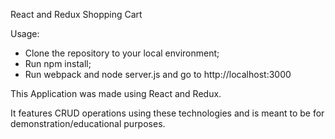 React and Redux Shopping Cart


Usage:

- Clone the repository to your local environment;
- Run npm install;
- Run webpack and node server.js and go to http://localhost:3000

This Application was made using React and Redux.

It features CRUD operations using these technologies and is meant to be for demonstration/educational purposes.
